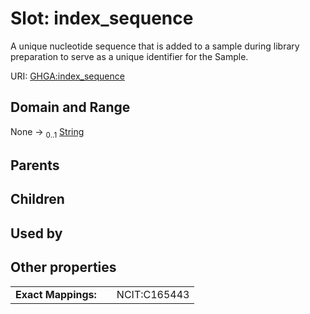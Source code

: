 
# Slot: index_sequence


A unique nucleotide sequence that is added to a sample during library preparation to serve as a unique identifier for the Sample.

URI: [GHGA:index_sequence](https://w3id.org/GHGA/index_sequence)


## Domain and Range

None &#8594;  <sub>0..1</sub> [String](types/String.md)

## Parents


## Children


## Used by


## Other properties

|  |  |  |
| --- | --- | --- |
| **Exact Mappings:** | | NCIT:C165443 |

